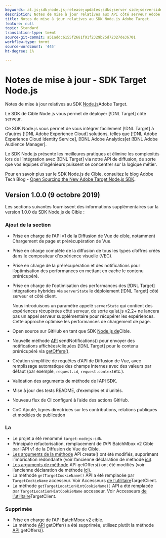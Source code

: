 ```yaml
---
keywords: at.js;sdk;node.js;release;updates;sdks;server side;serverside;server-side;nodejs
description: Notes de mise à jour relatives aux API côté serveur Adobe Target.
title: Notes de mise à jour relatives au SDK Node.js Adobe Target.
feature: null
topic: Standard
translation-type: tm+mt
source-git-commit: a51addc6155f2681f01f2329b25d72327de36701
workflow-type: tm+mt
source-wordcount: '445'
ht-degree: 1%

---
```



# Notes de mise à jour - SDK Target Node.js

Notes de mise à jour relatives au SDK [Node.js](https://github.com/adobe/target-nodejs-sdk)Adobe Target.

Le SDK de Cible Node.js vous permet de déployer [!DNL Target] côté serveur.

Ce SDK Node.js vous permet de vous intégrer facilement [!DNL Target] à d’autres [!DNL Adobe Experience Cloud] solutions, telles que [!DNL Adobe Experience Cloud Identity Service], [!DNL Adobe Analytics]et [!DNL Adobe Audience Manager].

Le SDK Node.js présente les meilleures pratiques et élimine les complexités lors de l’intégration avec [!DNL Target] via notre API de diffusion, de sorte que vos équipes d’ingénieurs puissent se concentrer sur la logique métier.

Pour en savoir plus sur le SDK Node.js de Cible, consultez le blog Adobe Tech Blog - [Open Sourcing the New Adobe Target Node.js SDK](https://medium.com/adobetech/open-sourcing-the-new-adobe-target-node-js-sdk-b6feafd828bc).

## Version 1.0.0 (9 octobre 2019)

Les sections suivantes fournissent des informations supplémentaires sur la version 1.0.0 du SDK Node.js de Cible :

### Ajout de la section

* Prise en charge de l’API v1 de la Diffusion de Vue de cible, notamment Chargement de page et prérécupération de Vue.
* Prise en charge complète de la diffusion de tous les types d’offres créés dans le compositeur d’expérience visuelle (VEC).
* Prise en charge de la prérécupération et des notifications pour l’optimisation des performances en mettant en cache le contenu prérécupéré.
* Prise en charge de l’optimisation des performances des [!DNL Target] intégrations hybrides via `serverState` le déploiement [!DNL Target] côté serveur et côté client.

   Nous introduisons un paramètre appelé `serverState` qui contient des expériences récupérées côté serveur, de sorte qu’at.js v2.2+ ne lancera pas un appel serveur supplémentaire pour récupérer les expériences. Cette approche optimise les performances de chargement de page.

* Open source sur GitHub en tant que SDK [Node.js de](https://github.com/adobe/target-nodejs-sdk)Cible.
* Nouvelle méthode [API](https://git.corp.adobe.com/anischev/target-nodejs-sdk/blob/TNT-33695/README.md#targetclientsendnotifications) sendNotifications() pour envoyer des notifications affichées/cliquées [!DNL Target] pour le contenu prérécupéré via [getOffers()](https://git.corp.adobe.com/anischev/target-nodejs-sdk/blob/TNT-33695/README.md#targetclientgetoffers).
* Création simplifiée de requêtes d’API de Diffusion de Vue, avec remplissage automatique des champs internes avec des valeurs par défaut (par exemple, `request.id`, `request.context`etc.).
* Validation des arguments de méthode de l’API SDK.
* Mise à jour des tests README, d’exemples et d’unités.
* Nouveau flux de CI configuré à l’aide des actions GitHub.
* CoC Ajouté, lignes directrices sur les contributions, relations publiques et modèles de publication

### La 

* Le projet a été renommé `target-nodejs-sdk`.
* Principale refactorisation, remplacement de l’API BatchMbox v2 Cible par l’API v1 de la Diffusion de Vue de Cible.
* [Les arguments de la méthode](https://git.corp.adobe.com/anischev/target-nodejs-sdk/blob/TNT-33695/README.md#targetclientcreate) API create() ont été modifiés, supprimant l’imbrication redondante (voir l’ancienne déclaration de méthode [ici](https://www.npmjs.com/package/@adobe/target-node-client#targetnodeclientcreate)).
* [Les arguments de méthode](https://git.corp.adobe.com/anischev/target-nodejs-sdk/blob/TNT-33695/README.md#targetclientgetoffers) API getOffers() ont été modifiés (voir l’ancienne déclaration de méthode [ici](https://www.npmjs.com/package/@adobe/target-node-client#targetnodeclientgetoffers)).
* La méthode `getTargetCookieName()` API a été remplacée par `TargetCookieName` accesseur. Voir Accesseurs [de l’utilitaire](https://git.corp.adobe.com/anischev/target-nodejs-sdk/blob/TNT-33695/README.md#targetclient-utility-accessors)TargetClient.
* La méthode `getTargetLocationHintCookieName()` API a été remplacée par `TargetLocationHintCookieName` accesseur.  Voir Accesseurs [de l’utilitaire](https://git.corp.adobe.com/anischev/target-nodejs-sdk/blob/TNT-33695/README.md#targetclient-utility-accessors)TargetClient.

### Supprimée

* Prise en charge de l’API BatchMbox v2 cible.
* La méthode [API](https://www.npmjs.com/package/@adobe/target-node-client#targetnodeclientgetoffer) getOffer() a été supprimée, utilisez plutôt la méthode [API](https://git.corp.adobe.com/anischev/target-nodejs-sdk/blob/TNT-33695/README.md#targetclientgetoffers) getOffers().

